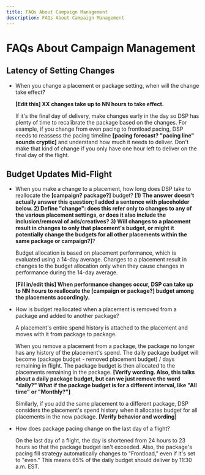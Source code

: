 ```yaml
---
title: FAQs About Campaign Management
description: FAQs About Campaign Management
---
```


<!-- Add to TOC:   + [FAQs About Campaign Management](/help/dsp/campaign-management/campaign-management-faq.md) -->

# FAQs About Campaign Management

## Latency of Setting Changes

* When you change a placement or package setting, when will the change take effect?

    <!-- This doesn't really answer the question but is vague about the lag time. -->
    
    **[Edit this] XX changes take up to NN hours to take effect.**
    
    If it's the final day of delivery, make changes early in the day so DSP has plenty of time to recalibrate the package based on the changes. For example, if you change from even pacing to frontload pacing, DSP needs to reassess the pacing timeline **[pacing forecast? "pacing line" sounds cryptic]** <!--wording? --> and understand how much it needs to deliver. Don't make that kind of change if you only have one hour left to deliver on the final day of the flight.

## Budget Updates Mid-Flight

* When you make a change to a placement, how long does DSP take to reallocate the **[campaign? package?]** budget? **[1) The answer doesn't actually answer this question; I added a sentence with placeholder below. 2) Define "change":  does this refer only to changes to any of the various placement settings, or does it also include the inclusion/removal of ads/creatives? 3) Will changes to a placement result in changes to only that placement's budget, or might it potentially change the budgets for all other placements within the same package or campaign?]**<!-- see comments -->?

    Budget allocation is based on placement performance, which is evaluated using a 14-day average. Changes to a placement result in changes to the budget allocation only when they cause changes in performance during the 14-day average.

    **[Fill in/edit this] When performance changes occur, DSP can take up to NN hours to reallocate the [campaign or package?] budget among the placements accordingly.**

* How is budget reallocated when a placement is removed from a package and added to another package?

    A placement's entire spend history is attached to the placement and moves with it from package to package.
    
    When you remove a placement from a package, the package no longer has any history of the placement's spend. The daily package budget will become (package budget - removed placement budget) / days remaining in flight. The package budget is then allocated to the placements remaining in the package. **[Verify wording. Also, this talks about a daily package budget, but can we just remove the word "daily?" What if the package budget is for a different interval, like "All time" or "Monthly?"]**<!-- see comments -->
    
    Similarly, if you add the same placement to a different package, DSP considers the placement's spend history when it allocates budget for all placements in the new package. **[Verify behavior and wording]**<!-- see comments -->

* How does package pacing change on the last day of a flight?

    On the last day of a flight, the day is shortened from 24 hours to 23 hours so that the package budget isn't exceeded. Also, the package's pacing fill strategy automatically changes to "Frontload," even if it's set to "even." This means 65% of the daily budget should deliver by 11:30 a.m. EST.
